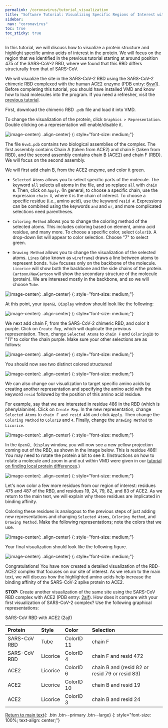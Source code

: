 ```yaml
---
permalink: /coronavirus/tutorial_visualization
title: "Software Tutorial: Visualizing Specific Regions of Interest within a Protein Structure"
sidebar:
 nav: "coronavirus"
toc: true
toc_sticky: true
---
```


In this tutorial, we will discuss how to visualize a protein structure and highlight specific amino acids of interest in the protein. We will focus on the region that we identified in the previous tutorial starting at around position 475 of the SARS-CoV-2 RBD, where we found that this RBD differs structurally from that of SARS-CoV.

We will visualize the site in the SARS-CoV-2 RBD using the SARS-CoV-2 chimeric RBD complexed with the human ACE2 enzyme (PDB entry: <a href="https://www.rcsb.org/structure/6vw1" target="_blank">6vw1</a>). Before completing this tutorial, you should have installed VMD and know how to load molecules into the program. If you need a refresher, visit the <a href="tutorial_multiseq" target="_blank">previous tutorial</a>.

First, download the chimeric RBD `.pdb` file and load it into VMD.

To change the visualization of the protein, click `Graphics > Representation`. Double clicking on a representation will enable/disable it.

![image-center](../assets/images/Ridge4.png){: .align-center}
{: style="font-size: medium;"}

The file `6vw1.pdb` contains two biological assemblies of the complex. The first assembly contains Chain A (taken from ACE2) and chain E (taken from RBD), and the second assembly contains chain B (ACE2) and chain F (RBD). We will focus on the second assembly.

We will first add chain B, from the ACE2 enzyme, and color it green.

* `Selected Atoms` allows you to select specific parts of the molecule. The keyword `all` selects all atoms in the file, and so replace `all` with `chain B`. Then, click on `Apply`. (In general, to choose a specific chain, use the expression `chain X`, where `X` is the chain of interest. To choose a specific residue (i.e., amino acid), use the keyword `resid #`. Expressions can be combined using the keywords `and` and `or`, and more complicated selections need parentheses.

* `Coloring Method` allows you to change the coloring method of the selected atoms. This includes coloring based on element, amino acid residue, and many more. To choose a specific color, select `ColorID`. A drop-down list will appear to color selection. Choose "7" to select green.

* `Drawing Method` allows you to change the visualization of the selected atoms. `Lines` (also known as `wireframe`) draws a line between atoms to represent bonds. `Tube` focuses only on the backbone of the molecule.  `Licorice` will show both the backbone and the side chains of the protein. `Cartoon/NewCartoon` will show the secondary structure of the molecule (protein). We are interesed mostly in the backbone, and so we will choose `Tube`.

![image-center](../assets/images/Ridge5.png){: .align-center}
{: style="font-size: medium;"}

At this point, your `OpenGL Display` window should look like the following:

![image-center](../assets/images/Ridge6.png){: .align-center}
{: style="font-size: medium;"}

We next add chain F, from the SARS-CoV-2 chimeric RBD, and color it purple. Click on `Create Rep`, which will duplicate the previous representation. Then, change `Selected Atoms` to `chain F` and `ColoringID` to "11" to color the chain purple. Make sure your other selections are as follows:

![image-center](../assets/images/Ridge7.png){: .align-center}
{: style="font-size: medium;"}

You should now see two distinct colored structures!

![image-center](../assets/images/Ridge8.png){: .align-center}
{: style="font-size: medium;"}

We can also change our visualization to target specific amino acids by creating another representation and specifying the amino acid with the keyword `resid` followed by the position of this amino acid residue.

For example, say that we are interested in residue 486 in the RBD (which is phenylalanine). Click on `Create Rep`. In the new representation, change `Selected Atoms` to `chain F and resid 486` and click `Apply`. Then change the `Coloring Method` to `ColorID` and `4`. Finally, change the `Drawing Method` to `Licorice`.

![image-center](../assets/images/Ridge8-1.png){: .align-center}
{: style="font-size: medium;"}

In the `OpenGL Display` window, you will now see a new yellow projection coming out of the RBD, as shown in the image below. This is residue 486! You may need to rotate the protein a bit to see it. (Instructions on how to rotate a molecule and zoom in and out within VMD were given in our [tutorial on finding local protein differences](tutorial_multiseq).)

![image-center](../assets/images/Ridge8-2.png){: .align-center}
{: style="font-size: medium;"}

Let's now color a few more residues from our region of interest: residues 475 and 487 of the RBD, and residues 19, 24, 79, 82, and 83 of ACE2. As we return to the main text, we will explain why these residues are implicated in binding affinity.  

Coloring these residues is analogous to the previous steps of just adding new representations and changing `Selected Atoms`, `Coloring Method`, and `Drawing Method`. Make the following representations; note the colors that we use.

![image-center](../assets/images/Ridge9.png){: .align-center}
{: style="font-size: medium;"}

Your final visualization should look like the following figure.

![image-center](../assets/images/Ridge10.png){: .align-center}
{: style="font-size: medium;"}

Congratulations! You have now created a detailed visualization of the RBD-ACE2 complex that focuses on our site of interest. As we return to the main text, we will discuss how the highlighted amino acids help increase the binding affinity of the SARS-CoV-2 spike protein to ACE2.

**STOP:** Create another visualization of the same site using the SARS-CoV RBD complex with ACE2 (PDB entry: <a href="https://www.rcsb.org/structure/2AJF" target="_blank">2ajf</a>). How does it compare with your first visualization of SARS-CoV-2 complex? Use the following graphical representations:

SARS-CoV RBD with ACE2 (2ajf)

|Protein|Style|Color|Selection|
|:------|:----|:----|:--------|
|SARS-CoV RBD|Tube|ColorID 11|chain F|
|SARS-CoV RBD|Licorice|ColorID 4| chain F and resid 472|
|ACE2|Licorice|ColorID 6| chain B and (resid 82 or resid 79 or resid 83)|
|ACE2|Licorice| ColorID 10| chain B and resid 19|
|ACE2|Licorice| ColorID 3| chain B and resid 24|



[Return to main text](structural_diff#analyzing-three-sites-of-conformational-differences){: .btn .btn--primary .btn--large}
{: style="font-size: 100%; text-align: center;"}
